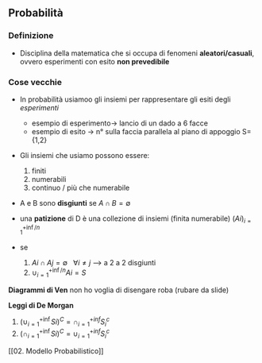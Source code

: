 ## Probabilità

### Definizione
- Disciplina della matematica che si occupa di fenomeni **aleatori/casuali**, ovvero esperimenti con esito **non prevedibile**

### Cose vecchie
- In probabilità usiamoo gli insiemi per rappresentare gli esiti degli *esperimenti*
	- esempio di esperimento-> lancio di un dado a 6 facce
	- esempio di esito -> n° sulla faccia parallela al piano di appoggio S={1,2}
- Gli insiemi che usiamo possono essere: 
	1. finiti
	2. numerabili
	3. continuo / più che numerabile   

- A e B sono **disgiunti** se $A \cap B = \emptyset$
- una **patizione** di D è una collezione di insiemi (finita numerabile) $(Ai)_{i=1}^{+ \inf / n}$
- se
	1. $Ai \cap Aj = \emptyset \ \ \ \forall i \neq j$ --> a 2 a 2 disgiunti
	2. $\cup_{i = 1}^{+ \inf / n}Ai = S$ 
	

**Diagrammi di Ven**
non ho voglia di disengare roba (rubare da slide)

**Leggi di De Morgan**
1. $(\cup_{i=1}^{+ \inf}Si)^C = \cap_{i=1}^{+ inf} S_i^c$
2. $(\cap_{i=1}^{+ \inf}Si)^C = \cup_{i=1}^{+ inf} S_i^c$

[[02. Modello Probabilistico]]